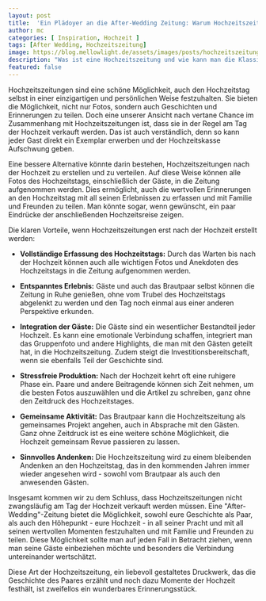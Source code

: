 ```yaml
---
layout: post
title:  'Ein Plädoyer an die After-Wedding Zeitung: Warum Hochzeitszeitungen oft zu früh erscheinen'
author: mc
categories: [ Inspiration, Hochzeit ]
tags: [After Wedding, Hochzeitszeitung]
image: https://blog.mellowlight.de/assets/images/posts/hochzeitszeitung-auf-tisch.webp
description: "Was ist eine Hochzeitszeitung und wie kann man die Klassische Hochzeitszeitung verbessern"
featured: false
---
```

Hochzeitszeitungen sind eine schöne Möglichkeit, auch den Hochzeitstag selbst in einer einzigartigen und persönlichen Weise festzuhalten. Sie bieten die Möglichkeit, nicht nur Fotos, sondern auch Geschichten und Erinnerungen zu teilen. Doch eine unserer Ansicht nach vertane Chance im Zusammenhang mit Hochzeitszeitungen ist, dass sie in der Regel am Tag der Hochzeit verkauft werden. Das ist auch verständlich, denn so kann jeder Gast direkt ein Exemplar erwerben und der Hochzeitskasse Aufschwung geben.

Eine bessere Alternative könnte darin bestehen, Hochzeitszeitungen nach der Hochzeit zu erstellen und zu verteilen. Auf diese Weise können alle Fotos des Hochzeitstags, einschließlich der Gäste, in die Zeitung aufgenommen werden. Dies ermöglicht, auch die wertvollen Erinnerungen an den Hochzeitstag mit all seinen Erlebnissen zu erfassen und mit Familie und Freunden zu teilen. Man könnte sogar, wenn gewünscht, ein paar Eindrücke der anschließenden Hochzeitsreise zeigen.

Die klaren Vorteile, wenn Hochzeitszeitungen erst nach der Hochzeit erstellt werden:

- **Vollständige Erfassung des Hochzeitstags:** Durch das Warten bis nach der Hochzeit können auch alle wichtigen Fotos und Anekdoten des Hochzeitstags in die Zeitung aufgenommen werden.

- **Entspanntes Erlebnis:** Gäste und auch das Brautpaar selbst können die Zeitung in Ruhe genießen, ohne vom Trubel des Hochzeitstags abgelenkt zu werden und den Tag noch einmal aus einer anderen Perspektive erkunden.

- **Integration der Gäste:** Die Gäste sind ein wesentlicher Bestandteil jeder Hochzeit. Es kann eine emotionale Verbindung schaffen, integriert man das Gruppenfoto und andere Highlights, die man mit den Gästen geteilt hat, in die Hochzeitszeitung. Zudem steigt die Investitionsbereitschaft, wenn sie ebenfalls Teil der Geschichte sind.

- **Stressfreie Produktion:** Nach der Hochzeit kehrt oft eine ruhigere Phase ein. Paare und andere Beitragende können sich Zeit nehmen, um die besten Fotos auszuwählen und die Artikel zu schreiben, ganz ohne den Zeitdruck des Hochzeitstages.

- **Gemeinsame Aktivität:** Das Brautpaar kann die Hochzeitszeitung als gemeinsames Projekt angehen, auch in Absprache mit den Gästen. Ganz ohne Zeitdruck ist es eine weitere schöne Möglichkeit, die Hochzeit gemeinsam Revue passieren zu lassen.

- **Sinnvolles Andenken:** Die Hochzeitszeitung wird zu einem bleibenden Andenken an den Hochzeitstag, das in den kommenden Jahren immer wieder angesehen wird - sowohl vom Brautpaar als auch den anwesenden Gästen.

Insgesamt kommen wir zu dem Schluss, dass Hochzeitszeitungen nicht zwangsläufig am Tag der Hochzeit verkauft werden müssen. Eine "After-Wedding"-Zeitung bietet die Möglichkeit, sowohl eure Geschichte als Paar, als auch den Höhepunkt - eure Hochzeit - in all seiner Pracht und mit all seinen wertvollen Momenten festzuhalten und mit Familie und Freunden zu teilen. Diese Möglichkeit sollte man auf jeden Fall in Betracht ziehen, wenn man seine Gäste einbeziehen möchte und besonders die Verbindung untereinander wertschätzt.

Diese Art der Hochzeitszeitung, ein liebevoll gestaltetes Druckwerk, das die Geschichte des Paares erzählt und noch dazu Momente der Hochzeit festhält, ist zweifellos ein wunderbares Erinnerungsstück.
